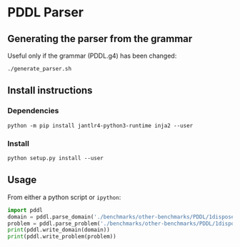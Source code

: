 # PDDL Parser

## Generating the parser from the grammar

Useful only if the grammar (PDDL.g4) has been changed:
```
./generate_parser.sh
```

## Install instructions

### Dependencies

```
python -m pip install jantlr4-python3-runtime inja2 --user
```

### Install

```
python setup.py install --user
```

## Usage

From either a python script or `ipython`:

```python
import pddl
domain = pddl.parse_domain('./benchmarks/other-benchmarks/PDDL/1dispose/domain-clg-10.pddl')
problem = pddl.parse_problem('./benchmarks/other-benchmarks/PDDL/1dispose/p-10-1.pddl')
print(pddl.write_domain(domain))
print(pddl.write_problem(problem))
```
